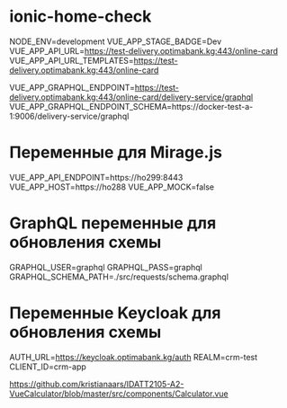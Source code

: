 # ionic-home-check
NODE_ENV=development
VUE_APP_STAGE_BADGE=Dev
VUE_APP_API_URL=https://test-delivery.optimabank.kg:443/online-card
VUE_APP_API_URL_TEMPLATES=https://test-delivery.optimabank.kg:443/online-card

VUE_APP_GRAPHQL_ENDPOINT=https://test-delivery.optimabank.kg:443/online-card/delivery-service/graphql
VUE_APP_GRAPHQL_ENDPOINT_SCHEMA=https://docker-test-a-1:9006/delivery-service/graphql


# Переменные для Mirage.js
VUE_APP_API_ENDPOINT=https://ho299:8443
VUE_APP_HOST=https://ho288
VUE_APP_MOCK=false

# GraphQL переменные для обновления схемы
GRAPHQL_USER=graphql
GRAPHQL_PASS=graphql
GRAPHQL_SCHEMA_PATH=./src/requests/schema.graphql

# Переменные Keycloak для обновления схемы
AUTH_URL=https://keycloak.optimabank.kg/auth
REALM=crm-test
CLIENT_ID=crm-app


https://github.com/kristianaars/IDATT2105-A2-VueCalculator/blob/master/src/components/Calculator.vue
